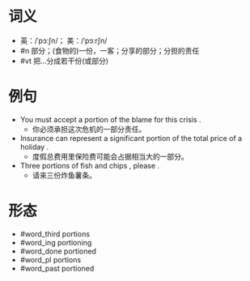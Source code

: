 # 词义
- 英：/ˈpɔːʃn/； 美：/ˈpɔːrʃn/
- #n 部分；(食物的)一份，一客；分享的部分；分担的责任
- #vt 把…分成若干份(或部分)
# 例句
- You must accept a portion of the blame for this crisis .
	- 你必须承担这次危机的一部分责任。
- Insurance can represent a significant portion of the total price of a holiday .
	- 度假总费用里保险费可能会占据相当大的一部分。
- Three portions of fish and chips , please .
	- 请来三份炸鱼薯条。
# 形态
- #word_third portions
- #word_ing portioning
- #word_done portioned
- #word_pl portions
- #word_past portioned
